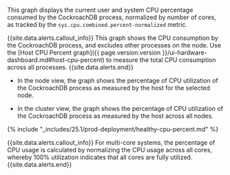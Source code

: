 This graph displays the current user and system CPU percentage consumed by the CockroachDB process, normalized by number of cores, as tracked by the `sys.cpu.combined.percent-normalized` metric.

{{site.data.alerts.callout_info}}
This graph shows the CPU consumption by the CockroachDB process, and excludes other processes on the node. Use the [Host CPU Percent graph]({{ page.version.version }}/ui-hardware-dashboard.md#host-cpu-percent) to measure the total CPU consumption across all processes.
{{site.data.alerts.end}}

- In the node view, the graph shows the percentage of CPU utilization of the CockroachDB process as measured by the host for the selected node.

- In the cluster view, the graph shows the percentage of CPU utilization of the CockroachDB process as measured by the host across all nodes.

{% include "_includes/25.1/prod-deployment/healthy-cpu-percent.md" %}

{{site.data.alerts.callout_info}}
For multi-core systems, the percentage of CPU usage is calculated by normalizing the CPU usage across all cores, whereby 100% utilization indicates that all cores are fully utilized.
{{site.data.alerts.end}}
